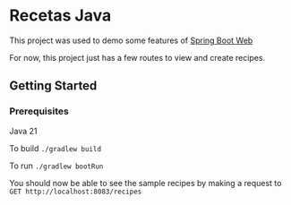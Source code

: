 # Recetas Java

This project was used to demo some features of [Spring Boot Web](https://docs.spring.io/spring-boot/reference/web/index.html)

For now, this project just has a few routes to view and create recipes.

## Getting Started

### Prerequisites

Java 21

To build
`./gradlew build`

To run
`./gradlew bootRun`

You should now be able to see the sample recipes by making a request to `GET http://localhost:8083/recipes`
